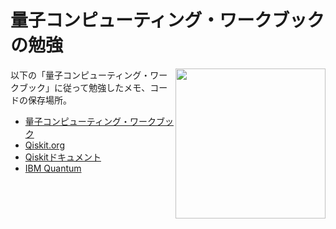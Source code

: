 # 量子コンピューティング・ワークブックの勉強

<img src="https://qiskit.org/documentation/locale/ja_JP/_images/qiskit_nutshell.png" width="240" align="right">

以下の「量子コンピューティング・ワークブック」に従って勉強したメモ、コードの保存場所。

- [量子コンピューティング・ワークブック](https://utokyo-icepp.github.io/qc-workbook/welcome.html)
- [Qiskit.org](https://qiskit.org/)
- [Qiskitドキュメント](https://qiskit.org/documentation/locale/ja_JP/qc_intro.html)
- [IBM Quantum](https://quantum-computing.ibm.com/)

 

